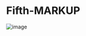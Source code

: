 # Fifth-MARKUP
![image](https://user-images.githubusercontent.com/113387069/193507017-956d5e70-d812-4a45-8b72-7ecd8359ce57.png)

